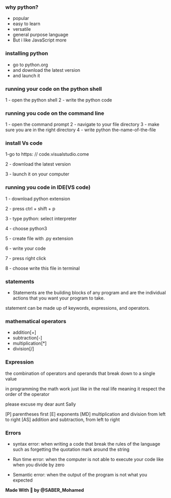 ### why python?

- popular
- easy to learn
- versatile
- general purpose language
- But i like JavaScript more

### installing python

- go to python.org
- and download the latest version
- and launch it

### running your code on the python shell

1 - open the python shell
2 - write the python code

### running you code on the command line

1 - open the command prompt
2 - navigate to your file directory
3 - make sure you are in the right directory
4 - write python the-name-of-the-file

### install Vs code

1-go to https: // code.visualstudio.come

2 - download the latest version

3 - launch it on your computer

### running you code in IDE(VS code)

1 - download python extension

2 - press ctrl + shift + p

3 - type python: select interpreter

4 - choose python3

5 - create file with .py extension

6 - write your code

7 - press right click

8 - choose write this file in terminal

### statements

- Statements are the building blocks of any program and are the individual actions that you want your program to take.

statement can be made up of keywords, expressions, and operators.

### mathematical operators

- addition[+]
- subtraction[-]
- multiplication[*]
- division[/]

### Expression

the combination of operators and operands that break down to a single value

in programming the math work just like in the real life
meaning it respect the order of the operator

please excuse my dear aunt Sally

[P] parentheses first
[E] exponents
[MD] multiplication and division from left to right
[AS] addition and subtraction, from left to right

### Errors

- syntax error:
  when writing a code that break the rules of the language such as forgetting the quotation mark around the string

- Run time error:
  when the computer is not able to execute your code like when you divide by zero

- Semantic error:
  when the output of the program is not what you expected

**Made With 💛 by @SABER_Mohamed**
